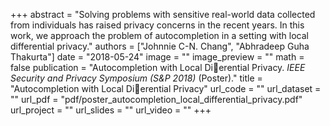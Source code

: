 +++
abstract = "Solving problems with sensitive real-world data
collected from individuals has raised privacy concerns in the recent years.
In this work, we approach the problem of autocompletion in a setting with local differential privacy."
authors = ["Johnnie C-N. Chang", "Abhradeep Guha Thakurta"]
date = "2018-05-24"
image = ""
image_preview = ""
math = false
publication = "Autocompletion with Local Dierential Privacy. *IEEE Security and Privacy Symposium (S&P 2018)* (Poster)."
title = "Autocompletion with Local Dierential Privacy"
url_code = ""
url_dataset = ""
url_pdf = "pdf/poster_autocompletion_local_differential_privacy.pdf"
url_project = ""
url_slides = ""
url_video = ""
+++
